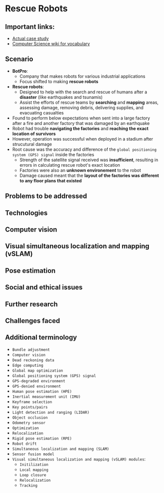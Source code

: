 # Rescue Robots

## Important links:
- [Actual case study](./rescue_robots.pdf)
- [Computer Science wiki for vocabulary](https://computersciencewiki.org/index.php?title=2024_case_study)

## Scenario
- **BotPro**:
    - Company that makes robots for various industrial applications
    - Focus shifted to making **rescue robots**
- **Rescue robots**:
    - Designed to help with the search and rescue of humans after a **disaster** (like earthquakes and tsunamis)
    - Assist the efforts of rescue teams by **searching** and **mapping** areas, assessing damage, removing debris, delivering supplies, and evacuating casualties
- Found to perform below expectations when sent into a large factory after a fire and another factory that was damaged by an earthquake
- Robot had trouble **navigating the factories** and **reaching the exact location of survivors**
- However, operation was successful when deployed in a stadium after strucutural damage
- Root cause was the accuracy and difference  of the `global positioning system (GPS) signal` inside the factories
    - Strength of the satellite signal received was **insufficient**, resulting in errors in calculating rescue robot's exact location
    - Factories were also an **unknown environement** to the robot
    - Damage caused meant that the **layout of the factories was different to any floor plans that existed**

## Problems to be addressed

## Technologies

## Computer vision

## Visual simultaneous localization and mapping (vSLAM)

## Pose estimation

## Social and ethical issues

## Further research

## Challenges faced

## Additional terminology

- `Bundle adjustment`
- `Computer vision`
- `Dead reckoning data`
- `Edge computing`
- `Global map optimization`
- `Global positioning system (GPS) signal`
- `GPS-degraded environment`
- `GPS-denied environment`
- `Human pose estimation (HPE)`
- `Inertial measurement unit (IMU)`
- `Keyframe selection`
- `Key points/pairs`
- `Light detection and ranging (LIDAR)`
- `Object occlusion`
- `Odometry sensor`
- `Optimization`
- `Relocalization`
- `Rigid pose estimation (RPE)`
- `Robot drift`
- `Simultaneous localization and mapping (SLAM)`
- `Sensor fusion model`
- `Visual simultaneous localization and mapping (vSLAM) modules`:
    - `Initilization`
    - `Local mapping`
    - `Loop closure`
    - `Relocalization`
    - `Tracking`


